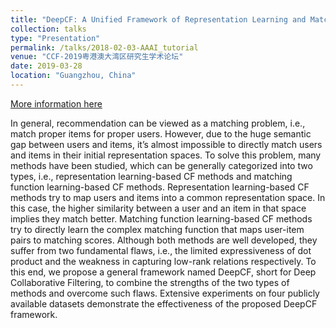 ```yaml
---
title: "DeepCF: A Unified Framework of Representation Learning and Matching Function Learning in Recommender System"
collection: talks
type: "Presentation"
permalink: /talks/2018-02-03-AAAI_tutorial
venue: "CCF-2019粤港澳大湾区研究生学术论坛"
date: 2019-03-28
location: "Guangzhou, China"
---
```


[More information here](http://www.scholat.com/teamwork/showPostMessage.html?id=5843)

In general, recommendation can be viewed as a matching problem, i.e., match proper items for proper users. However, due to the huge semantic gap between users and items, it’s almost impossible to directly match users and items in their initial representation spaces. To solve this problem, many methods have been studied, which can be generally categorized into two types, i.e., representation learning-based CF methods and matching function learning-based CF methods. Representation learning-based CF methods try to map users and items into a common representation space. In this case, the higher similarity between a user and an item in that space implies they match better. Matching function learning-based CF methods try to directly learn the complex matching function that maps user-item pairs to matching scores. Although both methods are well developed, they suffer from two fundamental flaws, i.e., the limited expressiveness of dot product and the weakness in capturing low-rank relations respectively. To this end, we propose a general framework named DeepCF, short for Deep Collaborative Filtering, to combine the strengths of the two types of methods and overcome such flaws. Extensive experiments on four publicly available datasets demonstrate the effectiveness of the proposed DeepCF framework.